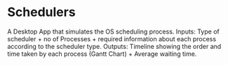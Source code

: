 # Schedulers
A Desktop App that simulates the OS scheduling process.
Inputs: Type of scheduler + no of Processes + required information about each
process according to the scheduler type.
Outputs: Timeline showing the order and time taken by each process (Gantt
Chart) + Average waiting time.
